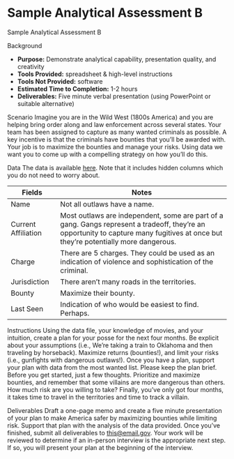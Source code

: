 # Sample Analytical Assessment B

Sample Analytical Assessment B

Background

* **Purpose:** Demonstrate analytical capability, presentation quality, and creativity
* **Tools Provided:** spreadsheet & high-level instructions
* **Tools Not Provided:** software
* **Estimated Time to Completion:** 1-2 hours
* **Deliverables:** Five minute verbal presentation (using PowerPoint or suitable alternative)

Scenario Imagine you are in the Wild West (1800s America) and you are helping bring order along and law enforcement across several states. Your team has been assigned to capture as many wanted criminals as possible. A key incentive is that the criminals have bounties that you’ll be awarded with. Your job is to maximize the bounties and manage your risks. Using data we want you to come up with a compelling strategy on how you’ll do this.

Data The data is available [here](https://drive.google.com/open?id=1lj9RQMstyVYLr6o_Spk6wHhcTMJuZ4xrJoP3XrE6dj0). Note that it includes hidden columns which you do not need to worry about.

| Fields              | Notes                                                                                                                                                                               |
| ------------------- | ----------------------------------------------------------------------------------------------------------------------------------------------------------------------------------- |
| Name                | Not all outlaws have a name.                                                                                                                                                        |
| Current Affiliation | Most outlaws are independent, some are part of a gang. Gangs represent a tradeoff, they’re an opportunity to capture many fugitives at once but they’re potentially more dangerous. |
| Charge              | There are 5 charges. They could be used as an indication of violence and sophistication of the criminal.                                                                            |
| Jurisdiction        | There aren’t many roads in the territories.                                                                                                                                         |
| Bounty              | Maximize their bounty.                                                                                                                                                              |
| Last Seen           | Indication of who would be easiest to find. Perhaps.                                                                                                                                |

Instructions Using the data file, your knowledge of movies, and your intuition, create a plan for your posse for the next four months. Be explicit about your assumptions (i.e., We’re taking a train to Oklahoma and then traveling by horseback). Maximize returns (bounties!), and limit your risks (i.e., gunfights with dangerous outlaws!). Once you have a plan, support your plan with data from the most wanted list. Please keep the plan brief. Before you get started, just a few thoughts. Prioritize and maximize bounties, and remember that some villains are more dangerous than others. How much risk are you willing to take? Finally, you’ve only got four months, it takes time to travel in the territories and time to track a villain.

Deliverables Draft a one-page memo and create a five minute presentation of your plan to make America safer by maximizing bounties while limiting risk. Support that plan with the analysis of the data provided. Once you’ve finished, submit all deliverables to this@email.gov. Your work will be reviewed to determine if an in-person interview is the appropriate next step. If so, you will present your plan at the beginning of the interview.
